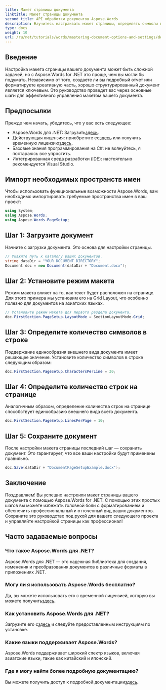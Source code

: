 ```yaml
---
title: Макет страницы документа
linktitle: Макет страницы документа
second_title: API обработки документов Aspose.Words
description: Научитесь настраивать макет страницы, определять символы в строке и оптимизировать внешний вид документа с помощью простых, выполнимых шагов. Идеально подходит для разработчиков любого уровня.
type: docs
weight: 10
url: /ru/net/tutorials/words/mastering-document-options-and-settings/document-page-layout/
---
```

## Введение

Настройка макета страницы вашего документа может быть сложной задачей, но с Aspose.Words for .NET это проще, чем вы могли бы подумать. Независимо от того, создаете ли вы подробный отчет или форматируете креативную часть, хорошо структурированный документ является ключевым. Это руководство проведет вас через основные шаги для эффективного управления макетом вашего документа.

## Предпосылки

Прежде чем начать, убедитесь, что у вас есть следующее:

-  Aspose.Words для .NET: Загрузить[здесь](https://releases.aspose.com/words/net/).
-  Действующая лицензия: приобретите ее[здесь](https://purchase.aspose.com/buy) или получить временную лицензию[здесь](https://purchase.aspose.com/temporary-license/).
- Базовые знания программирования на C#: не волнуйтесь, я постараюсь все упростить.
- Интегрированная среда разработки (IDE): настоятельно рекомендуется Visual Studio.

## Импорт необходимых пространств имен

Чтобы использовать функциональные возможности Aspose.Words, вам необходимо импортировать требуемые пространства имен в ваш проект:

```csharp
using System;
using Aspose.Words;
using Aspose.Words.PageSetup;
```

## Шаг 1: Загрузите документ

Начните с загрузки документа. Это основа для настройки страницы.

```csharp
// Укажите путь к каталогу ваших документов.
string dataDir = "YOUR DOCUMENT DIRECTORY";
Document doc = new Document(dataDir + "Document.docx");
```

## Шаг 2: Установите режим макета

Режим макета влияет на то, как текст будет расположен на странице. Для этого примера мы установим его на Grid Layout, что особенно полезно для документов на азиатских языках.

```csharp
// Установите режим макета для первого раздела документа.
doc.FirstSection.PageSetup.LayoutMode = SectionLayoutMode.Grid;
```

## Шаг 3: Определите количество символов в строке

Поддержание единообразия внешнего вида документа имеет решающее значение. Установите количество символов в строке следующим образом:

```csharp
doc.FirstSection.PageSetup.CharactersPerLine = 30;
```

## Шаг 4: Определите количество строк на странице

Аналогичным образом, определение количества строк на странице способствует единообразию внешнего вида всего документа.

```csharp
doc.FirstSection.PageSetup.LinesPerPage = 10;
```

## Шаг 5: Сохраните документ

После настройки макета страницы последний шаг — сохранить документ. Это гарантирует, что все ваши настройки будут применены правильно.

```csharp
doc.Save(dataDir + "DocumentPageSetupExample.docx");
```

## Заключение

Поздравляем! Вы успешно настроили макет страницы вашего документа с помощью Aspose.Words for .NET. С помощью этих простых шагов вы можете избежать головной боли с форматированием и обеспечить профессиональный и отточенный вид ваших документов. Сохраните это руководство под рукой для вашего следующего проекта и управляйте настройкой страницы как профессионал!

## Часто задаваемые вопросы

### Что такое Aspose.Words для .NET?
Aspose.Words для .NET — это надежная библиотека для создания, изменения и преобразования документов в различные форматы в приложениях .NET.

### Могу ли я использовать Aspose.Words бесплатно?
 Да, вы можете использовать его с временной лицензией, которую вы можете получить[здесь](https://purchase.aspose.com/temporary-license/).

### Как установить Aspose.Words для .NET?
 Загрузите его с[здесь](https://releases.aspose.com/words/net/) и следуйте предоставленным инструкциям по установке.

### Какие языки поддерживает Aspose.Words?
Aspose.Words поддерживает широкий спектр языков, включая азиатские языки, такие как китайский и японский.

### Где я могу найти более подробную документацию?
 Вы можете получить доступ к подробной документации[здесь](https://reference.aspose.com/words/net/).